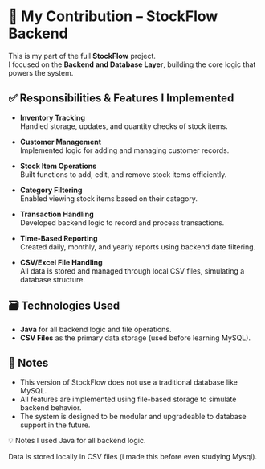 # 🔧 My Contribution – StockFlow Backend

This is my part of the full **StockFlow** project.  
I focused on the **Backend and Database Layer**, building the core logic that powers the system.

## ✅ Responsibilities & Features I Implemented

- **Inventory Tracking**  
  Handled storage, updates, and quantity checks of stock items.

- **Customer Management**  
  Implemented logic for adding and managing customer records.

- **Stock Item Operations**  
  Built functions to add, edit, and remove stock items efficiently.

- **Category Filtering**  
  Enabled viewing stock items based on their category.

- **Transaction Handling**  
  Developed backend logic to record and process transactions.

- **Time-Based Reporting**  
  Created daily, monthly, and yearly reports using backend date filtering.

- **CSV/Excel File Handling**  
  All data is stored and managed through local CSV files, simulating a database structure.

## 🗃️ Technologies Used

- **Java** for all backend logic and file operations.
- **CSV Files** as the primary data storage (used before learning MySQL).

## 📌 Notes

- This version of StockFlow does not use a traditional database like MySQL.
- All features are implemented using file-based storage to simulate backend behavior.
- The system is designed to be modular and upgradeable to database support in the future.
















💡 Notes
I used Java for all backend logic.

Data is stored locally in CSV files (i made this before even studying Mysql).


